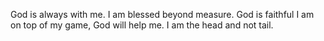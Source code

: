 God is always with me.
I am blessed beyond measure.
God is faithful
I am on top of my game, God will help me.
I am the head and not tail.
